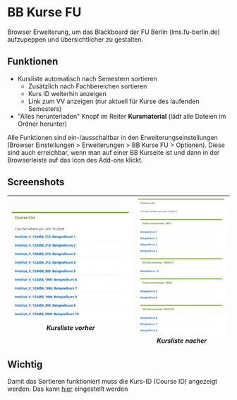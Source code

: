 # BB Kurse FU

Browser Erweiterung, um das Blackboard der FU Berlin (lms.fu-berlin.de) aufzupeppen und übersichtlicher zu gestalten.

## Funktionen
* Kursliste automatisch nach Semestern sortieren
    * Zusätzlich nach Fachbereichen sortieren
    * Kurs ID weiterhin anzeigen
    * Link zum VV anzeigen (nur aktuell für Kurse des laufenden Semesters)
* "Alles herunterladen" Knopf im Reiter __Kursmaterial__ (lädt alle Dateien im Ordner herunter)

Alle Funktionen sind ein-/ausschaltbar in den Erweiterungseinstellungen (Browser Einstellungen > Erweiterungen > BB Kurse FU > Optionen). Diese sind auch erreichbar, wenn man auf einer BB Kurseite ist und dann in der Browserleiste auf das Icon des Add-ons klickt.

## Screenshots
| ![vorher Bild](screenshots/Screenshot-vorher.png)*Kursliste vorher* | ![nacher Bild](screenshots/Screenshot-nachher.png)*Kursliste nacher* |
| :-: | :-:|


## Wichtig

Damit das Sortieren funktioniert muss die Kurs-ID (Course ID) angezeigt werden. Das kann [hier](https://lms.fu-berlin.de/webapps/portal/execute/tabs/tabAction?tab_tab_group_id=_2_1&forwardUrl=edit_module%2F_183_1%2Fbbcourseorg%3Fcmd%3Dedit&recallUrl=) eingestellt werden
